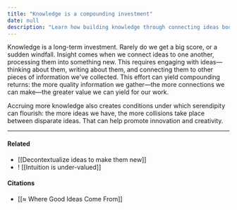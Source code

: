 ```yaml
---
title: "Knowledge is a compounding investment"
date: null
description: "Learn how building knowledge through connecting ideas boosts creativity and innovation, turning effort into valuable insights with lasting benefits."
---
```


Knowledge is a long-term investment. Rarely do we get a big score, or a sudden windfall. Insight comes when we connect ideas to one another, processing them into something new. This requires engaging with ideas—thinking about them, writing about them, and connecting them to other pieces of information we've collected. This effort can yield compounding returns: the more quality information we gather—the more connections we can make—the greater value we can yield for our work.

Accruing more knowledge also creates conditions under which serendipity can flourish: the more ideas we have, the more collisions take place between disparate ideas. That can help promote innovation and creativity.

---

#### Related

- [[Decontextualize ideas to make them new]]
- ! [[Intuition is under-valued]]

#### Citations

- [[≈ Where Good Ideas Come From]]
